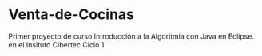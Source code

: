 # Venta-de-Cocinas
Primer proyecto de curso Introducción a la Algoritmia con Java en Eclipse. en el Insituto Cibertec Ciclo 1
